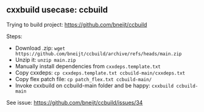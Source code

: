 ## cxxbuild usecase: ccbuild

Trying to build project: https://github.com/bneijt/ccbuild

Steps:

- Download .zip: `wget https://github.com/bneijt/ccbuild/archive/refs/heads/main.zip`
- Unzip it: `unzip main.zip`
- Manually install dependencies from `cxxdeps.template.txt`
- Copy cxxdeps: `cp cxxdeps.template.txt ccbuild-main/cxxdeps.txt`
- Copy flex patch file: `cp patch_flex.txt ccbuild-main/`
- Invoke cxxbuild on ccbuild-main folder and be happy: `cxxbuild ccbuild-main`

See issue: https://github.com/bneijt/ccbuild/issues/34
